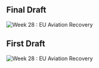 ## Final Draft
![Week 28 : EU Aviation Recovery](https://user-images.githubusercontent.com/79040885/179367473-7f4c23aa-61c9-40e7-9e5e-cda724b1111a.png)

## First Draft
![Week 28 : EU Aviation Recovery](https://user-images.githubusercontent.com/79040885/179356484-83cc66bc-cebc-404d-bea2-81061d4c0dda.png)
